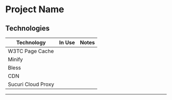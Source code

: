 # Project Name

## Technologies

| Technology    | In Use    | Notes |
| ------------- |:-------------:|:--------|
| W3TC Page Cache | | |
| Minify | | |
| Bless | | |
| CDN  | | |
| Sucuri Cloud Proxy | | |

---
